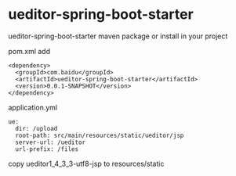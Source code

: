 # ueditor-spring-boot-starter
ueditor-spring-boot-starter
maven package or install
in your project

pom.xml add
```
<dependency>
  <groupId>com.baidu</groupId>
  <artifactId>ueditor-spring-boot-starter</artifactId>
  <version>0.0.1-SNAPSHOT</version>
</dependency>
```
application.yml
```
ue:
  dir: /upload
  root-path: src/main/resources/static/ueditor/jsp
  server-url: /ueditor
  url-prefix: /files
 ```
copy ueditor1_4_3_3-utf8-jsp to resources/static
